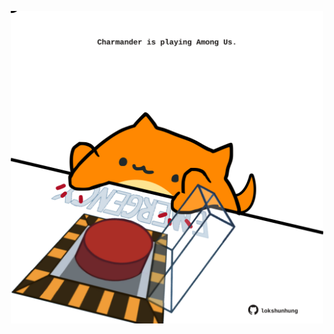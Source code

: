 <!-- built at 03/05/2021, 01:59:30 UTC -->
<p align="center">
  <img width="500" height="500" src="./ReadmeImage.svg">
</p>
